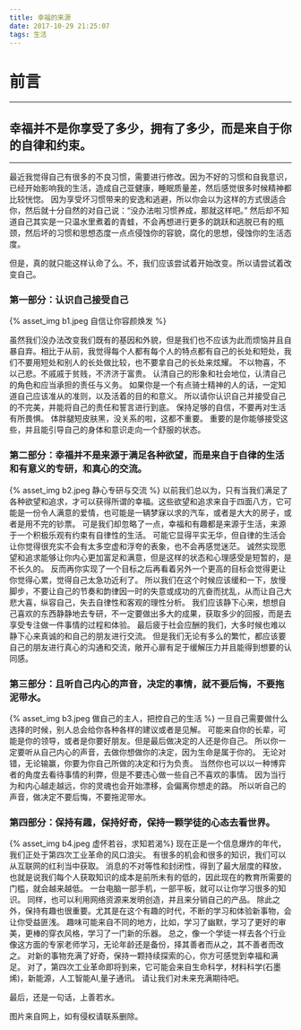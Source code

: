 ```yaml
---
title: 幸福的来源
date: 2017-10-29 21:25:07
tags: 生活
---
```


# 前言

---

## 幸福并不是你享受了多少，拥有了多少，而是来自于你的自律和约束。

---

最近我觉得自己有很多的不良习惯，需要进行修改。因为不好的习惯和自我意识，已经开始影响我的生活，造成自己亚健康，睡眠质量差，然后感觉很多时候精神都比较恍惚。
因为享受坏习惯带来的安逸和逃避，所以你会以为这样的方式很适合你，然后就十分自然的对自己说：“没办法啦习惯养成，那就这样吧。”
然后却不知道自己其实是一只温水里煮着的青蛙，不会再想进行更多的跳跃和逃脱已有的瓶颈，然后坏的习惯和思想态度一点点侵蚀你的容貌，腐化的思想，侵蚀你的生活态度。

但是，真的就只能这样认命了么。不，我们应该尝试着开始改变。所以请尝试着改变自己。

### 第一部分：认识自己接受自己

{% asset_img  b1.jpeg 自信让你容颜焕发 %}


虽然我们没办法改变我们既有的基因和外貌，但是我们也不应该为此而烦恼并且自暴自弃。相比于从前，我觉得每个人都有每个人的特点都有自己的长处和短处，我们不要用短处和别人的长处做比较，也不要拿自己的长处来炫耀。
不以物喜，不以己悲。不戚戚于贫贱，不济济于富贵。
认清自己的形象和社会地位，认清自己的角色和应当承担的责任与义务。
如果你是一个有点骑士精神的人的话，一定知道自己应该准从的准则，以及活着的目的和意义。
所以请你认识自己并接受自己的不完美，并能将自己的责任和誓言进行到底。
保持足够的自信，不要再对生活有所畏惧。
体胖腿短皮肤黑，没关系的啦，这都不重要。
重要的是你能够接受这些，并且能引导自己的身体和意识走向一个舒服的状态。

### 第二部分：幸福并不是来源于满足各种欲望，而是来自于自律的生活和有意义的专研，和真心的交流。
{% asset_img  b2.jpeg 静心专研与交流 %}
以前我们总以为，只有当我们满足了各种欲望和追求，才可以获得所谓的幸福。这些欲望和追求来自于四面八方，它可能是一份令人满意的爱情，也可能是一辆梦寐以求的汽车，或者是大大的房子，或者是用不完的钞票。
可是我们却忽略了一点，幸福和有趣都是来源于生活，来源于一个积极乐观有约束有自律性的生活。
可能它显得平实无华，但自律的生活会让你觉得很充实不会有太多空虚和浮夸的表象，也不会再感觉迷茫。
诚然实现愿望和追求能够让你内心更加富足和满意，但是这样的状态和心理感受是短暂的，是不长久的。
反而再你实现了一个目标之后再看着另外一个更高的目标会觉得更让你觉得心累，觉得自己太急功近利了。
所以我们在这个时候应该缓和一下，放慢脚步，不要让自己的节奏和韵律因一时的失意或成功的亢奋而扰乱，从而让自己大悲大喜，纵容自己，失去自律性和客观的理性分析。
我们应该静下心来，想想自己喜欢的东西静静地去专研，不一定要做出多大的成果，获取多少的回报，而是去享受专注做一件事情的过程和体验。
最后疲于社会应酬的我们，大多时候也难以静下心来真诚的和自己的朋友进行交流。
但是我们无论有多么的繁忙，都应该要自己的朋友进行真心的沟通和交流，敞开心扉有足于缓解压力并且能得到想要的认同感。

### 第三部分：且听自己内心的声音，决定的事情，就不要后悔，不要拖泥带水。
{% asset_img  b3.jpeg 做自己的主人，把控自己的生活 %}
一旦自己需要做什么选择的时候，别人总会给你各种各样的建议或者是见解。
可能来自你的长辈，可能是你的领导，或者是你要好朋友。但是最后做决定的人还是你自己。
所以你一定要听从自己内心的声音，去做你想做你的决定，因为生命是属于你的。
无论对错，无论输赢，你要为你自己所做的决定和行为负责。
当然你也可以以一种博弈者的角度去看待事情的利弊，但是不要违心做一些自己不喜欢的事情。
因为当行为和内心越走越远，你的灵魂也会开始漂移，会偏离你想走的路。
所以听自己的声音，做决定不要后悔，不要拖泥带水。

### 第四部分：保持有趣，保持好奇，保持一颗学徒的心态去看世界。
{% asset_img  b4.jpeg 虚怀若谷，求知若渴%}
现在正是一个信息爆炸的年代，我们正处于第四次工业革命的风口浪尖。
有很多的机会和很多的知识，我们可以从互联网的红利当中获取。
消息的不对等性和封闭性，得到了最大层度的释放，也就是说我们每个人获取知识的成本是前所未有的低的，因此现在的教育所需要的门槛，就会越来越低。
一台电脑一部手机，一部平板，就可以让你学习很多的知识。
同样，也可以利用网络资源来发明创造，并且来分销自己的产品。
除此之外，保持有趣也很重要。尤其是在这个有趣的时代，不断的学习和体验新事物，会让你受益匪浅。
趣味可能来自不同的地方，比如，学习了幽默，学习了更好的审美，更棒的穿衣风格，学习了一门新的乐器。
总之，像一个学徒一样去各个行业像这方面的专家老师学习，无论年龄还是备份，择其善者而从之，其不善者而改之。
对新的事物充满了好奇，保持一颗持续探索的心，你方可感觉到幸福和满足。
对了，第四次工业革命即将到来，它可能会来自生命科学，材料科学(石墨烯)，新能源，人工智能AI,量子通讯。
请让我们对未来充满期待吧。

最后，还是一句话，上善若水。


图片来自网上，如有侵权请联系删除。




